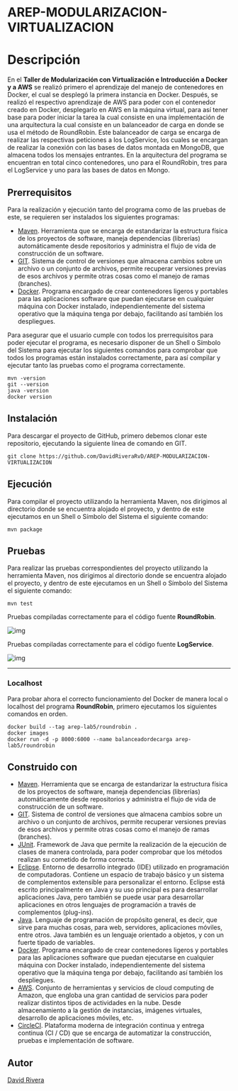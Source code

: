 # AREP-MODULARIZACION-VIRTUALIZACION


# Descripción
En el **Taller de Modularización con Virtualización e Introducción a Docker y a AWS** se realizó primero el aprendizaje del manejo de contenedores en Docker, el cual se desplegó la primera instancia en Docker. Después, se realizó el respectivo aprendizaje de AWS para poder con el contenedor creado en Docker, desplegarlo en AWS en la máquina virtual, para así tener base para poder iniciar la tarea la cual consiste en una implementación de una arquitectura la cual consiste en un balanceador de carga en donde se usa el método de RoundRobin. Este balanceador de carga se encarga de realizar las respectivas peticiones a los LogService, los cuales se encargan de realizar la conexión con las bases de datos montada en MongoDB, que almacena todos los mensajes entrantes. En la arquitectura del programa se encuentran en total cinco contenedores, uno para el RoundRobin, tres para el LogService y uno para las bases de datos en Mongo.

## Prerrequisitos
Para la realización y ejecución tanto del programa como de las pruebas de este, se requieren ser instalados los siguientes programas:
* [Maven](https://maven.apache.org/). Herramienta que se encarga de estandarizar la estructura física de los proyectos de software, maneja dependencias (librerías) automáticamente desde repositorios y administra el flujo de vida de construcción de un software.
* [GIT](https://git-scm.com/). Sistema de control de versiones que almacena cambios sobre un archivo o un conjunto de archivos, permite recuperar versiones previas de esos archivos y permite otras cosas como el manejo de ramas (branches).
* [Docker](https://www.docker.com/). Programa encargado de crear contenedores ligeros y portables para las aplicaciones software que puedan ejecutarse en cualquier máquina con Docker instalado, independientemente del sistema operativo que la máquina tenga por debajo, facilitando así también los despliegues.

Para asegurar que el usuario cumple con todos los prerrequisitos para poder ejecutar el programa, es necesario disponer de un Shell o Símbolo del Sistema para ejecutar los siguientes comandos para comprobar que todos los programas están instalados correctamente, para así compilar y ejecutar tanto las pruebas como el programa correctamente.

```
mvn -version
git --version
java -version
docker version
```

## Instalación
Para descargar el proyecto de GitHub, primero debemos clonar este repositorio, ejecutando la siguiente línea de comando en GIT.

```
git clone https://github.com/DavidRiveraRvD/AREP-MODULARIZACION-VIRTUALIZACION
```

## Ejecución
Para compilar el proyecto utilizando la herramienta Maven, nos dirigimos al directorio donde se encuentra alojado el proyecto, y dentro de este ejecutamos en un Shell o Símbolo del Sistema el siguiente comando:

```
mvn package
```
## Pruebas
Para realizar las pruebas correspondientes del proyecto utilizando la herramienta Maven, nos dirigimos al directorio donde se encuentra alojado el proyecto, y dentro de este ejecutamos en un Shell o Símbolo del Sistema el siguiente comando:

```
mvn test
```

Pruebas compiladas correctamente para el código fuente **RoundRobin**.

![img](https://github.com/DavidRiveraRvD/AREP-MODULARIZACION-VIRTUALIZACION/resources/compilacionrobin.PNG)

Pruebas compiladas correctamente para el código fuente **LogService**.

![img](https://github.com/DavidRiveraRvD/AREP-MODULARIZACION-VIRTUALIZACION/resources/compilacionlog.PNG)

----------

### Localhost

Para probar ahora el correcto funcionamiento del Docker de manera local o localhost del programa **RoundRobin**, primero ejecutamos los siguientes comandos en orden.
```
docker build --tag arep-lab5/roundrobin .
docker images
docker run -d -p 8000:6000 --name balanceadordecarga arep-lab5/roundrobin
```


## Construido con
* [Maven](https://maven.apache.org/). Herramienta que se encarga de estandarizar la estructura física de los proyectos de software, maneja dependencias (librerías) automáticamente desde repositorios y administra el flujo de vida de construcción de un software.
* [GIT](https://git-scm.com/). Sistema de control de versiones que almacena cambios sobre un archivo o un conjunto de archivos, permite recuperar versiones previas de esos archivos y permite otras cosas como el manejo de ramas (branches).
* [JUnit](https://junit.org/junit5/). Framework de Java que permite la realización de la ejecución de clases de manera controlada, para poder comprobar que los métodos realizan su cometido de forma correcta.
* [Eclipse](https://www.eclipse.org/ide/). Entorno de desarrollo integrado (IDE) utilizado en programación de computadoras. Contiene un espacio de trabajo básico y un sistema de complementos extensible para personalizar el entorno. Eclipse está escrito principalmente en Java y su uso principal es para desarrollar aplicaciones Java, pero también se puede usar para desarrollar aplicaciones en otros lenguajes de programación a través de complementos (plug-ins).
* [Java](https://www.oracle.com/java/). Lenguaje de programación de propósito general, es decir, que sirve para muchas cosas, para web, servidores, aplicaciones móviles, entre otros. Java también es un lenguaje orientado a objetos, y con un fuerte tipado de variables.
* [Docker](https://www.docker.com/). Programa encargado de crear contenedores ligeros y portables para las aplicaciones software que puedan ejecutarse en cualquier máquina con Docker instalado, independientemente del sistema operativo que la máquina tenga por debajo, facilitando así también los despliegues.
* [AWS](https://aws.amazon.com/es/). Conjunto de herramientas y servicios de cloud computing de Amazon, que engloba una gran cantidad de servicios para poder realizar distintos tipos de actividades en la nube. Desde almacenamiento a la gestión de instancias, imágenes virtuales, desarrollo de aplicaciones móviles, etc.
* [CircleCI](https://circleci.com/). Plataforma moderna de integración continua y entrega continua (CI / CD) que se encarga de automatizar la construcción, pruebas e implementación de software.



## Autor
[David Rivera](https://github.com/DavidRiveraRvD)
